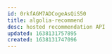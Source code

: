 ```yaml
---
id: 0rkfAGM7ADCogeAsQiS50
title: algolia-recommend
desc: hosted recommendation API
updated: 1638131757895
created: 1638131747096
---
```




